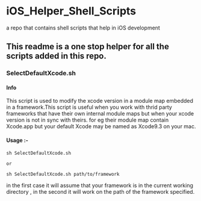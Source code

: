 # iOS_Helper_Shell_Scripts
a repo that contains shell scripts that help in iOS development

## This readme is a one stop helper for all the scripts added in this repo.

### SelectDefaultXcode.sh

#### Info

This script is used to modify the xcode version in a module map embedded in a framework.This script is useful when you work with thrid party frameworks that have their own internal module maps but when your xcode version is not in sync with theirs. for eg their module map contain Xcode.app but your default Xcode may be named as Xcode9.3 on your mac.

#### Usage :-

```
sh SelectDefaultXcode.sh

or 

sh SelectDefaultXcode.sh path/to/framework

```

in the first case it will assume that your framework is in the current working directory , in the second it will work on the path of the framework specified.
